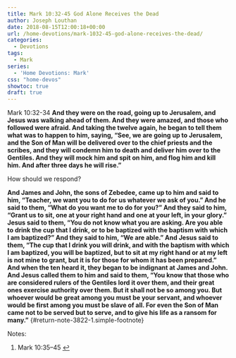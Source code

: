 ```yaml
---
title: Mark 10:32-45 God Alone Receives the Dead
author: Joseph Louthan
date: 2018-08-15T12:00:18+00:00
url: /home-devotions/mark-1032-45-god-alone-receives-the-dead/
categories:
  - Devotions
tags:
  - Mark
series:
  - 'Home Devotions: Mark'
css: "home-devos"
showtoc: true
draft: true
---
```

<p class="p1">
  <span class="s1">Mark 10:32-34 <strong>And they were on the road, going up to Jerusalem, and Jesus was walking ahead of them. And they were amazed, and those who followed were afraid. And taking the twelve again, he began to tell them what was to happen to him, saying, “See, we are going up to Jerusalem, and the Son of Man will be delivered over to the chief priests and the scribes, and they will condemn him to death and deliver him over to the Gentiles. And they will mock him and spit on him, and flog him and kill him. And after three days he will rise.” </strong></span>
</p>

<p class="p1">
  <span class="s1">How should we respond? </span>
</p>

**<span lang="en-US">And James and John, the sons of Zebedee, came up to him and said to him, “Teacher, we want you to do for us whatever we ask of you.” </span> <span lang="en-US">And he said to them, “What do you want me to do for you?” </span> <span lang="en-US">And they said to him, “Grant us to sit, one at your right hand and one at your left, in your glory.” </span> <span lang="en-US">Jesus said to them, “You do not know what you are asking. Are you able to drink the cup that I drink, or to be baptized with the baptism with which I am baptized?” </span> <span lang="en-US">And they said to him, “We are able.” And Jesus said to them, “The cup that I drink you will drink, and with the baptism with which I am baptized, you will be baptized, </span> <span lang="en-US">but to sit at my right hand or at my left is not mine to grant, but it is for those for whom it has been prepared.” </span> <span lang="en-US">And when the ten heard it, they began to be indignant at James and John. </span> <span lang="en-US">And Jesus called them to him and said to them, “You know that those who are considered rulers of the Gentiles lord it over them, and their great ones exercise authority over them. </span> <span lang="en-US">But it shall not be so among you. But whoever would be great among you must be your servant, </span> <span lang="en-US">and whoever would be first among you must be slave of all. </span> <span lang="en-US">For even the Son of Man came not to be served but to serve, and to give his life as a ransom for many.”</span>** [][1]{#return-note-3822-1.simple-footnote}

<div class="simple-footnotes">
  <p class="notes">
    Notes:
  </p>
  
  <ol>
    <li id="note-3822-1">
      <span lang="en-US">Mark 10:35–45</span> <a href="#return-note-3822-1">&#8617;</a>
    </li>
  </ol>
</div>

 [1]: #note-3822-1 "Mark 10:35–45"
